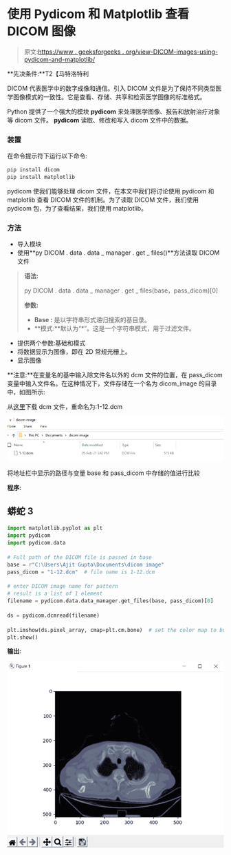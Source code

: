 # 使用 Pydicom 和 Matplotlib 查看 DICOM 图像

> 原文:[https://www . geeksforgeeks . org/view-DICOM-images-using-pydicom-and-matplotlib/](https://www.geeksforgeeks.org/view-dicom-images-using-pydicom-and-matplotlib/)

**先决条件:**T2【马特洛特利

DICOM 代表医学中的数字成像和通信。引入 DICOM 文件是为了保持不同类型医学图像模式的一致性。它是查看、存储、共享和检索医学图像的标准格式。

Python 提供了一个强大的模块 **pydicom** 来处理医学图像、报告和放射治疗对象等 dicom 文件。 **pydicom** 读取、修改和写入 dicom 文件中的数据。

### 装置

在命令提示符下运行以下命令:

```py
pip install dicom
pip install matplotlib
```

pydicom 使我们能够处理 dicom 文件，在本文中我们将讨论使用 pydicom 和 matplotlib 查看 DICOM 文件的机制。为了读取 DICOM 文件，我们使用 pydicom 包，为了查看结果，我们使用 matplotlib。

### 方法

*   导入模块
*   使用**py DICOM . data . data _ manager . get _ files()**方法读取 DICOM 文件

> **语法:**
> 
> py DICOM . data . data _ manager . get _ files(base，pass_dicom)[0]
> 
> **参数:**
> 
> *   **Base :** 是以字符串形式递归搜索的基目录。
> *   **模式:**默认为“*”。这是一个字符串模式，用于过滤文件。

*   提供两个参数:基础和模式
*   将数据显示为图像，即在 2D 常规光栅上。
*   显示图像

**注意:**在变量名的基中输入除文件名以外的 dcm 文件的位置，在 pass_dicom 变量中输入文件名。在这种情况下，文件存储在一个名为 dicom_image 的目录中，如图所示:

从[这里](https://drive.google.com/drive/u/0/folders/17oIs4uYwjs-kAkVdXFt_mWzorVEnr4K2)下载 dcm 文件，重命名为:1-12.dcm

![](img/a9dd573b9cbb3ab06aef9f2dbf8bc4fa.png)

将地址栏中显示的路径与变量 base 和 pass_dicom 中存储的值进行比较

**程序:**

## 蟒蛇 3

```py
import matplotlib.pyplot as plt
import pydicom
import pydicom.data

# Full path of the DICOM file is passed in base
base = r"C:\Users\Ajit Gupta\Documents\dicom image"
pass_dicom = "1-12.dcm"  # file name is 1-12.dcm

# enter DICOM image name for pattern
# result is a list of 1 element
filename = pydicom.data.data_manager.get_files(base, pass_dicom)[0]

ds = pydicom.dcmread(filename)

plt.imshow(ds.pixel_array, cmap=plt.cm.bone)  # set the color map to bone
plt.show()
```

**输出:**

![](img/18735fd408aeb94852aa7eab17d2b0ba.png)